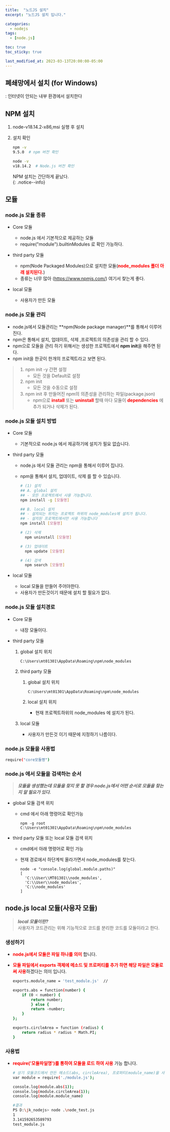 ```yaml
---
title:  "노드JS 설치"
excerpt: "노드JS 설치 입니다."

categories:
  - nodejs
tags:
  - [node.js]

toc: true
toc_sticky: true

last_modified_at: 2023-03-13T20:00:00-05:00
---
```


## 폐쇄망에서 설치 (for Windows)
: 인터넷이 안되는 내부 환경에서 설치한다

## NPM 설치
1. node-v18.14.2-x86,msi 실행 후 설치
2. 설치 확인  
    ```bash
    npm -v
    9.5.0  # npm 버전 확인
    
    node -v
    v18.14.2  # Node.js 버전 확인
    
    ```
      
    NPM 설치는 간단하게 끝났다.  
    {: .notice--info}


## 모듈
### node.js 모듈 종류
- Core 모듈
    - node.js 에서 기본적으로 제공하는 모듈
    - require("module").builtinModules 로 확인 가능하다.
    
- third party 모듈
    - npm(Node Packaged Modules)으로 설치한 모듈(<span style="color:red"><b>node_modules 폴더 아래 설치된다.</b></span>)
    - 종류는 너무 많아 (https://www.npmjs.com/) 여기서 찾는게 좋다.
     
- local 모듈
    - 사용자가 만든 모듈

### node.js 모듈 관리
- node.js에서 모듈관리는 **npm(Node package manager)**를 통해서 이루어진다.
- npm은 통해서 설치, 업데이트, 삭제 ,프로젝트의 의존성을 관리 할 수 있다.
- npm으로 모듈을 관리 하기 위해서는 생성한 프로젝트에서 **npm init**을 해주면 된다.
- npm init을 한곳이 한개의 프로젝트라고 보면 된다.
  
> 1. npm init -y 간편 설정  
>     - 모든 것을 Default로 설정  
> 2. npm init  
>     - 모든 것을 수동으로 설정  
> 3. npm init 후 만들어진 npm의 의존성을 관리하는 파일(package.json)  
>      - npm으로 <span style="color:red"><b>install</b></span> 또는 <span style="color:red"><b>uninstall</b></span> 할때 마다 모듈이 <span style="color:red"><b>dependencies</b></span> 에 추가 되거나 삭제가 된다.  


### node.js 모듈 설치 방법

- Core 모듈
    - 기본적으로 node.js 에서 제공하기에 설치가 필요 없습니다.

- third party 모듈
    - node.js 에서 모듈 관리는 npm을 통해서 이루어 집니다.
    - npm을 통해서 설치, 업데이트, 삭제 를 할 수 있습니다.
      
        ```bash
        # (1) 설치 
        ## A. global 설치
        ## - 모든 프로젝트에서 사용 가능합니다.
        npm install -g [모듈명]

        ## B. local 설치
        ## - 설치되는 위치는 프로젝트 하위의 node_modules에 설치가 됩니다.
        ## - 설치된 프로젝트에서만 사용 가능합니다 
        npm install [모듈명]
        
        # (2) 삭제 
	      npm uninstall [모듈명]

        # (3) 업데이트 
	      npm update [모듈명]

        # (4) 검색
	      npm search [모듈명]
        
        ```
        
- local 모듈
    - local 모듈을 만들어 주어야한다.
    - 사용자가 만든것이기 때문에 설치 할 필요가 없다.

### node.js 모듈 설치경로

- Core 모듈
    - 내장 모듈이다.

- third party 모듈

  1. global 설치 위치  
  
      ```bash
      C:\Users\mt01301\AppData\Roaming\npm\node_modules
      
      ```
      
  2. third party 모듈
      
      1. global 설치 위치  
          
          ```
          C:\Users\mt01301\AppData\Roaming\npm\node_modules
          
          ```
          
      2. local 설치 위치
          - 현재 프로젝트하위의 node_modules 에 설치가 된다.
    
  3. local 모듈
      - 사용자가 만든것 이기 때문에 지정하기 나름이다.


### node.js 모듈을 사용법
    
```bash
require("core모듈명")

```


### node.js 에서 모듈을 검색하는 순서
> ***모듈을 생성했는데 모듈을 찾지 못 할 경우 node.js에서 어떤 순서로 모듈을 찾는지 알 필요가 있다.***

- global 모듈 검색 위치
  - cmd 에서 아래 명령어로 확인가능
   
      ```
      npm -g root
      C:\Users\mt01301\AppData\Roaming\npm\node_modules  
      
      ```

- third party 모듈 또는 local 모듈 검색 위치
  - cmd에서 아래 명령어로 확인 가능
  - 현재 경로에서 하단계씩 올라가면서 node_modules를 찾는다.
  
       ```
       node -e "console.log(global.module.paths)"  
       [ 
         'C:\\User\\MT01301\\node_modules', 
         'C:\\User\\node_modules',
         'C:\\node_modules'
       ]
       
       ```
## node.js local 모듈(사용자 모듈)

> ***local 모듈이란?***  
> 사용자가 코드관리는 위해 기능적으로 코드를 분리한 코드를 모듈이라고 한다.

### 생성하기
- <span style="color:red"><b>node.js에서 모듈은 파일 하나를 의미</b></span> 합니다.
- <span style="color:red"><b>모듈 파일에서 exports 객체에 메소드 및 프로퍼티를 추가 하면 해당 파일은 모듈로써 사용</b></span>하겠다는 의미 입니다.

    ```bash
    exports.module_name = 'test_module.js'  //

    exports.abs = function(number) {
        if (0 < number) {
            return number;
            } else {
            return -number;
        }
    };
    
    exports.circleArea = function (radius) {
        return radius * radius * Math.PI;
    }
    
    ```    

### 사용법
- <span style="color:red"><b>require('모듈파일명')를 통하여 모듈을 로드 하여 사용</b></span> 가능 합니다.

    ```bash
    # 상기 모듈코드에서 만든 메소드(abs, circleArea), 프로퍼티(module_name)을 사용한 에제 입니다 
    var module = require('./module.js');
    
    console.log(module.abs(1));
    console.log(module.circleArea(1));
    console.log(module.module_name)
    
    #결과 
    PS D:\jk_nodejs> node .\node_test.js
    1
    3.141592653589793
    test_module.js
      
    ```

